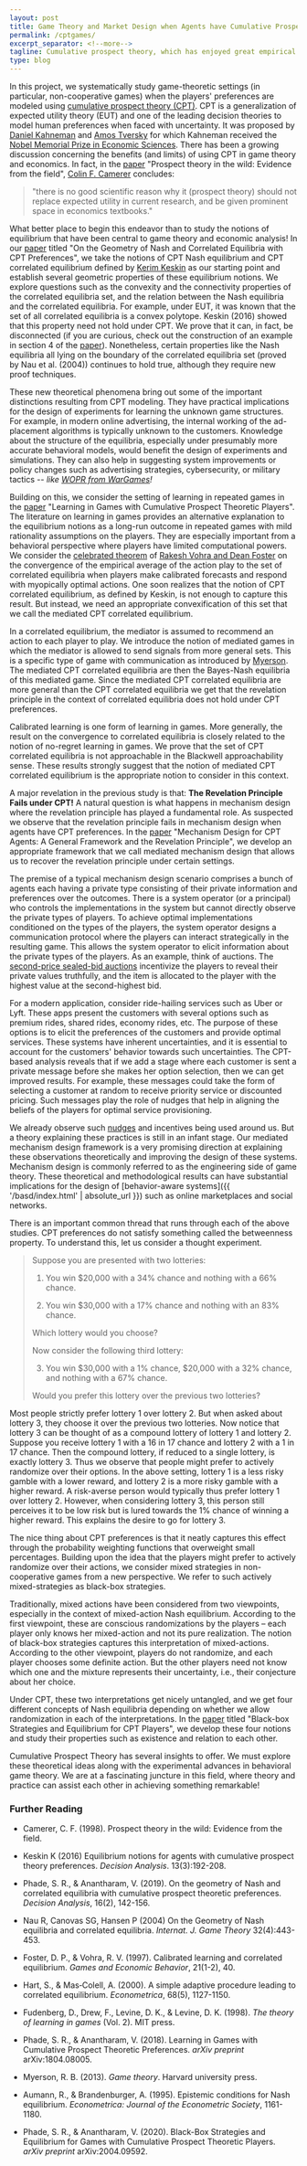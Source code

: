 ```yaml
---
layout: post
title: Game Theory and Market Design when Agents have Cumulative Prospect Theory Preferences
permalink: /cptgames/
excerpt_separator: <!--more-->
tagline: Cumulative prospect theory, which has enjoyed great empirical success, is an equally powerful tool when it comes to making theoretical advancements in behavioral game theory and mechanism design.
type: blog
---
```



In this project, we systematically study game-theoretic settings (in particular, non-cooperative games) when the players' preferences are modeled using [cumulative prospect theory (CPT)](https://en.wikipedia.org/wiki/Cumulative_prospect_theory).
CPT is a generalization of expected utility theory (EUT) and one of the leading decision theories to model human preferences when faced with uncertainty. It was proposed by [Daniel Kahneman](https://en.wikipedia.org/wiki/Daniel_Kahneman) and [Amos Tversky](https://en.wikipedia.org/wiki/Amos_Tversky) for which Kahneman received the [Nobel Memorial Prize in Economic Sciences](https://www.nobelprize.org/prizes/economic-sciences/2002/kahneman/facts/). 
There has been a growing discussion concerning the benefits (and limits) of using CPT in game theory and economics. 
In fact, in the [paper](https://authors.library.caltech.edu/80314/) "Prospect theory in the wild: Evidence from the field", [Colin F. Camerer](https://en.wikipedia.org/wiki/Colin_Camerer) concludes:

> "there is no good scientific reason why it (prospect theory) should not replace expected utility in current research, and be given prominent space in economics textbooks."


What better place to begin this endeavor than to study the notions of equilibrium that have been central to game theory and economic analysis!
In our [paper](https://pubsonline.informs.org/doi/abs/10.1287/deca.2018.0378?casa_token=VFyCgbBb3GUAAAAA:_ZSTZZMeUPrjrEpwSSAuQ-OT_ujm2xyDzaM_XApEUKUQX2MYZMbu4Xxlw7M18VG8ityON1PeXQ) titled "On the Geometry of Nash and Correlated Equilibria with CPT Preferences", we take the notions of CPT Nash equilibrium and CPT correlated equilibrium defined by [Kerim Keskin](https://sites.google.com/site/kerimkeskin) as our starting point and establish several geometric properties of these equilibrium notions. 
We explore questions such as the convexity and the connectivity properties of the correlated equilibria set, and the relation between the Nash equilibria and the correlated equilibria. 
For example, under EUT, it was known that the set of all correlated equilibria is a convex polytope. 
Keskin (2016) showed that this property need not hold under CPT. 
We prove that it can, in fact, be disconnected (if you are curious, check out the construction of an example in section 4 of the [paper](https://pubsonline.informs.org/doi/abs/10.1287/deca.2018.0378?casa_token=VFyCgbBb3GUAAAAA:_ZSTZZMeUPrjrEpwSSAuQ-OT_ujm2xyDzaM_XApEUKUQX2MYZMbu4Xxlw7M18VG8ityON1PeXQ)).
Nonetheless, certain properties like the Nash equilibria all lying on the boundary of the correlated equilibria set (proved by Nau et al. (2004)) continues to hold true,
although they require new proof techniques.


These new theoretical phenomena bring out some of the important distinctions resulting from CPT modeling.
They have practical implications for the design of experiments for learning the unknown game structures.
For example, in modern online advertising, the internal working of the ad-placement algorithms is typically unknown to the customers. 
Knowledge about the structure of the equilibria, especially under presumably more accurate behavioral models, would benefit the design of experiments and simulations.
They can also help in suggesting system improvements or policy changes such as advertising strategies, cybersecurity, or military tactics -- *like [WOPR from WarGames](https://en.wikipedia.org/wiki/WarGame)!*

<!-- 
| ![wargames movie image]({{'/assets/wargames.jpg' | absolute_url}}) | 
|:--:| 
| *Space* |
--->


<!--
<figure>
  <img src="{{'/assets/wargames.jpg' | absolute_url}}" alt="my alt text"/>
  <figcaption>The fictional US military supercomputer, War Operation Plan Response (WOPR), was programmed to simulate the possible outcomes of a nuclear war.</figcaption>
</figure>
--->




Building on this, we consider the setting of learning in repeated games in the [paper](https://arxiv.org/abs/1804.08005) "Learning in Games with Cumulative Prospect Theoretic Players". 
The literature on learning in games provides an alternative explanation to the equilibrium notions as a long-run outcome in repeated games with mild rationality assumptions on the players. 
They are especially important from a behavioral perspective where players have limited computational powers.
We consider the [celebrated theorem](https://www.amazon.science/latest-news/amazon-economist-test-of-time-award-acm-conference-economics-computation) of [Rakesh Vohra and Dean Foster](https://www.sciencedirect.com/science/article/abs/pii/S0899825697905959) on the convergence of the empirical average of the action play to the set of correlated equilibria when players make calibrated forecasts and respond with myopically optimal actions.
One soon realizes that the notion of CPT correlated equilibrium, as defined by Keskin, is not enough to capture this result.
But instead, we need an appropriate convexification of this set that we call the mediated CPT correlated equilibrium.


In a correlated equilibrium, the mediator is assumed to recommend an action to each player to play.
We introduce the notion of mediated games in which the mediator is allowed to send signals from more general sets.
This is a specific type of game with communication as introduced by [Myerson](https://en.wikipedia.org/wiki/Roger_Myerson).
The mediated CPT correlated equilibria are then the Bayes-Nash equilibria of this mediated game.
Since the mediated CPT correlated equilibria are more general than the CPT correlated equilibria we get that the revelation principle in the context of correlated equilibria does not hold under CPT preferences.


Calibrated learning is one form of learning in games.
More generally, the result on the convergence to correlated equilibria is closely related to the notion of no-regret learning in games.
We prove that the set of CPT correlated equilibria is not approachable in the Blackwell approachability sense.
These results strongly suggest that the notion of mediated CPT correlated equilibrium is the appropriate notion to consider in this context.


A major revelation in the previous study is that: **The Revelation Principle Fails under CPT!**
A natural question is what happens in mechanism design where the revelation principle has played a fundamental role.
As suspected we observe that the revelation principle fails in mechanism design when agents have CPT preferences.
In the [paper](https://arxiv.org/abs/2101.08722) "Mechanism Design for CPT Agents: A General Framework and the Revelation Principle", we develop an appropriate framework that we call mediated mechanism design that allows us to recover the revelation principle under certain settings.


The premise of a typical mechanism design scenario comprises a bunch of agents each having a private type consisting of their private information and preferences over the outcomes.
There is a system operator (or a principal) who controls the implementations in the system but cannot directly observe the private types of players.
To achieve optimal implementations conditioned on the types of the players, the system operator designs a communication protocol where the players can interact strategically in the resulting game.
This allows the system operator to elicit information about the private types of the players.
As an example, think of auctions.
The [second-price sealed-bid auctions](https://en.wikipedia.org/wiki/Vickrey_auction) incentivize the players to reveal their private values truthfully, and the item is allocated to the player with the highest value at the second-highest bid.


For a modern application, consider ride-hailing services such as Uber or Lyft.
These apps present the customers with several options such as premium rides, shared rides, economy rides, etc.
The purpose of these options is to elicit the preferences of the customers and provide optimal services.
These systems have inherent uncertainties, and it is essential to account for the customers' behavior towards such uncertainties.
The CPT-based analysis reveals that if we add a stage where each customer is sent a private message before she makes her option selection, then we can get improved results.
For example, these messages could take the form of selecting a customer at random to receive priority service or discounted pricing.
Such messages play the role of nudges that help in aligning the beliefs of the players for optimal service provisioning.


We already observe such [nudges](https://en.wikipedia.org/wiki/Nudge_theory) and incentives being used around us. 
But a theory explaining these practices is still in an infant stage.
Our mediated mechanism design framework is a very promising direction at explaining these observations theoretically and improving the design of these systems.
Mechanism design is commonly referred to as the engineering side of game theory. These theoretical and methodological results can have substantial implications for the design of [behavior-aware systems]({{ '/basd/index.html' | absolute_url }}) such as online marketplaces and social networks.


There is an important common thread that runs through each of the above studies.
CPT preferences do not satisfy something called the betweenness property.
To understand this, let us consider a thought experiment.


> Suppose you are presented with two lotteries:
> 
> 1. You win $20,000 with a 34% chance and nothing with a 66% chance.
>
> 2. You win $30,000 with a 17% chance and nothing with an 83% chance.
>
>	Which lottery would you choose? 
>
>	Now consider the following third lottery:
>
> 3. You win $30,000 with a 1% chance, $20,000 with a 32% chance, and nothing with a 67% chance.
>
>	Would you prefer this lottery over the previous two lotteries?


Most people strictly prefer lottery 1 over lottery 2. But when asked about lottery 3, they choose it over the previous two lotteries. Now notice that lottery 3 can be thought of as a compound lottery of lottery 1 and lottery 2. Suppose you receive lottery 1 with a 16 in 17 chance and lottery 2 with a 1 in 17 chance. Then the compound lottery, if reduced to a single lottery, is exactly lottery 3.
Thus we observe that people might prefer to actively randomize over their options.
In the above setting, lottery 1 is a less risky gamble with a lower reward, and lottery 2 is a more risky gamble with a higher reward.
A risk-averse person would typically thus prefer lottery 1 over lottery 2.
However, when considering lottery 3, this person still perceives it to be low risk but is lured towards the 1% chance of winning a higher reward.
This explains the desire to go for lottery 3.


The nice thing about CPT preferences is that it neatly captures this effect through the probability weighting functions that overweight small percentages.
Building upon the idea that the players might prefer to actively randomize over their actions, we consider mixed strategies in non-cooperative games from a new perspective.
We refer to such actively mixed-strategies as black-box strategies.


Traditionally, mixed actions have been considered from two viewpoints, especially in the context of mixed-action Nash equilibrium. According to the first viewpoint, these are conscious randomizations by the players – each player only knows her mixed-action and not its pure realization. The notion of black-box strategies captures this interpretation of mixed-actions. According to the other viewpoint, players do not randomize, and each player chooses some definite action. 
But the other players need not know which one and the mixture represents their uncertainty, i.e., their conjecture about her choice. 

Under CPT, these two interpretations get nicely untangled, and we get four different concepts of Nash equilibria depending on whether we allow randomization in each of the interpretations.
In the [paper](https://arxiv.org/abs/2004.09592) titled "Black-box Strategies and Equilibrium for CPT Players", we develop these four notions and study their properties such as existence and relation to each other.


Cumulative Prospect Theory has several insights to offer. We must explore these theoretical ideas along with the experimental advances in behavioral game theory. 
We are at a fascinating juncture in this field, where theory and practice can assist each other in achieving something remarkable!



### Further Reading

- Camerer, C. F. (1998). Prospect theory in the wild: Evidence from the field.

- Keskin K (2016) Equilibrium notions for agents with cumulative prospect theory preferences. *Decision Analysis*. 13(3):192-208.

- Phade, S. R., & Anantharam, V. (2019). On the geometry of Nash and correlated equilibria with cumulative prospect theoretic preferences. *Decision Analysis*, 16(2), 142-156.

- Nau R, Canovas SG, Hansen P (2004) On the Geometry of Nash equilibria and correlated equilibria. *Internat. J. Game Theory* 32(4):443-453.

- Foster, D. P., & Vohra, R. V. (1997). Calibrated learning and correlated equilibrium. *Games and Economic Behavior*, 21(1-2), 40.

- Hart, S., & Mas‐Colell, A. (2000). A simple adaptive procedure leading to correlated equilibrium. *Econometrica*, 68(5), 1127-1150.

- Fudenberg, D., Drew, F., Levine, D. K., & Levine, D. K. (1998). *The theory of learning in games* (Vol. 2). MIT press.

- Phade, S. R., & Anantharam, V. (2018). Learning in Games with Cumulative Prospect Theoretic Preferences. *arXiv preprint* arXiv:1804.08005.

- Myerson, R. B. (2013). *Game theory*. Harvard university press.

- Aumann, R., & Brandenburger, A. (1995). Epistemic conditions for Nash equilibrium. *Econometrica: Journal of the Econometric Society*, 1161-1180.

- Phade, S. R., & Anantharam, V. (2020). Black-Box Strategies and Equilibrium for Games with Cumulative Prospect Theoretic Players. *arXiv preprint* arXiv:2004.09592.

